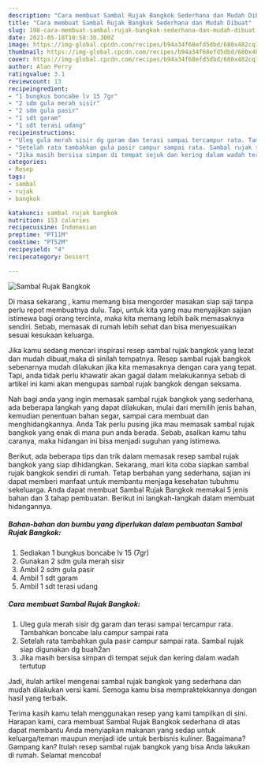```yaml
---
description: "Cara membuat Sambal Rujak Bangkok Sederhana dan Mudah Dibuat"
title: "Cara membuat Sambal Rujak Bangkok Sederhana dan Mudah Dibuat"
slug: 198-cara-membuat-sambal-rujak-bangkok-sederhana-dan-mudah-dibuat
date: 2021-05-18T10:58:30.300Z
image: https://img-global.cpcdn.com/recipes/b94a34f68efd5dbd/680x482cq70/sambal-rujak-bangkok-foto-resep-utama.jpg
thumbnail: https://img-global.cpcdn.com/recipes/b94a34f68efd5dbd/680x482cq70/sambal-rujak-bangkok-foto-resep-utama.jpg
cover: https://img-global.cpcdn.com/recipes/b94a34f68efd5dbd/680x482cq70/sambal-rujak-bangkok-foto-resep-utama.jpg
author: Alan Perry
ratingvalue: 3.1
reviewcount: 13
recipeingredient:
- "1 bungkus boncabe lv 15 7gr"
- "2 sdm gula merah sisir"
- "2 sdm gula pasir"
- "1 sdt garam"
- "1 sdt terasi udang"
recipeinstructions:
- "Uleg gula merah sisir dg garam dan terasi sampai tercampur rata. Tambahkan boncabe lalu campur sampai rata"
- "Setelah rata tambahkan gula pasir campur sampai rata. Sambal rujak siap digunakan dg buah2an"
- "Jika masih bersisa simpan di tempat sejuk dan kering dalam wadah tertutup"
categories:
- Resep
tags:
- sambal
- rujak
- bangkok

katakunci: sambal rujak bangkok 
nutrition: 153 calories
recipecuisine: Indonesian
preptime: "PT11M"
cooktime: "PT52M"
recipeyield: "4"
recipecategory: Dessert

---
```



![Sambal Rujak Bangkok](https://img-global.cpcdn.com/recipes/b94a34f68efd5dbd/680x482cq70/sambal-rujak-bangkok-foto-resep-utama.jpg)

Di masa  sekarang , kamu memang bisa mengorder masakan siap saji tanpa perlu repot membuatnya dulu. Tapi, untuk kita yang mau menyajikan sajian istimewa bagi orang tercinta, maka kita memang lebih baik memasaknya sendiri. Sebab, memasak di rumah lebih sehat dan bisa menyesuaikan sesuai kesukaan keluarga.

Jika kamu sedang mencari inspirasi resep sambal rujak bangkok yang lezat dan mudah dibuat,maka di sinilah tempatnya. Resep sambal rujak bangkok  sebenarnya mudah dilakukan jika kita memasaknya dengan cara yang tepat. Tapi, anda tidak perlu khawatir akan gagal dalam melakukannya 
sebab di artikel ini kami akan mengupas sambal rujak bangkok dengan seksama.  



Nah bagi anda yang ingin memasak sambal rujak bangkok yang sederhana, ada beberapa langkah yang dapat dilakukan, mulai dari memilih jenis bahan, kemudian penentuan bahan segar, sampai cara membuat dan menghidangkannya. Anda Tak perlu pusing jika mau memasak sambal rujak bangkok yang enak di mana pun anda berada. Sebab, asalkan kamu  tahu caranya, maka hidangan ini bisa menjadi suguhan yang istimewa.

Berikut, ada beberapa tips dan trik dalam memasak resep sambal rujak bangkok yang siap dihidangkan. Sekarang, mari kita coba siapkan sambal rujak bangkok sendiri di rumah. Tetap berbahan yang sederhana, sajian ini dapat memberi manfaat untuk membantu menjaga kesehatan tubuhmu sekeluarga. Anda dapat membuat Sambal Rujak Bangkok memakai 5 jenis bahan dan 3 tahap pembuatan. Berikut ini langkah-langkah dalam membuat hidangannya.

<!--inarticleads1-->

##### Bahan-bahan dan bumbu yang diperlukan dalam pembuatan Sambal Rujak Bangkok:

1. Sediakan 1 bungkus boncabe lv 15 (7gr)
1. Gunakan 2 sdm gula merah sisir
1. Ambil 2 sdm gula pasir
1. Ambil 1 sdt garam
1. Ambil 1 sdt terasi udang




<!--inarticleads2-->

##### Cara membuat Sambal Rujak Bangkok:

1. Uleg gula merah sisir dg garam dan terasi sampai tercampur rata. Tambahkan boncabe lalu campur sampai rata
1. Setelah rata tambahkan gula pasir campur sampai rata. Sambal rujak siap digunakan dg buah2an
1. Jika masih bersisa simpan di tempat sejuk dan kering dalam wadah tertutup




Jadi, itulah artikel mengenai  sambal rujak bangkok  yang sederhana dan mudah dilakukan versi kami. Semoga kamu bisa mempraktekkannya dengan hasil yang terbaik. 

Terima kasih kamu telah menggunakan resep yang kami tampilkan di sini. Harapan kami, cara membuat  Sambal Rujak Bangkok sederhana di atas dapat membantu Anda menyiapkan makanan yang sedap untuk keluarga/teman maupun menjadi ide untuk berbisnis kuliner. Bagaimana? Gampang kan? Itulah resep sambal rujak bangkok yang bisa Anda lakukan di rumah. Selamat mencoba!

